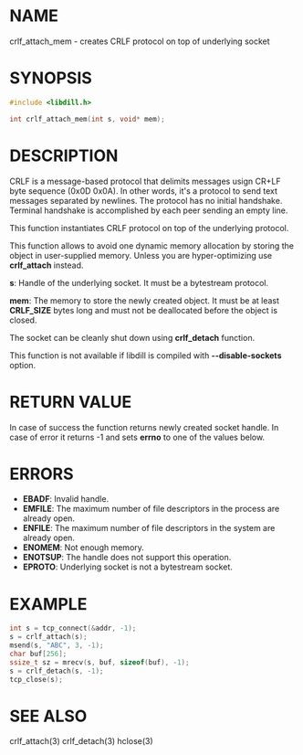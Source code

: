 # NAME

crlf_attach_mem - creates CRLF protocol on top of underlying socket

# SYNOPSIS

```c
#include <libdill.h>

int crlf_attach_mem(int s, void* mem);
```

# DESCRIPTION

CRLF is a message-based protocol that delimits messages usign CR+LF byte
sequence (0x0D 0x0A). In other words, it's a protocol to send text
messages separated by newlines. The protocol has no initial handshake.
Terminal handshake is accomplished by each peer sending an empty line.

This function instantiates CRLF protocol on top of the underlying
protocol.

This function allows to avoid one dynamic memory allocation by
storing the object in user-supplied memory. Unless you are
hyper-optimizing use **crlf_attach** instead.

**s**: Handle of the underlying socket. It must be a bytestream protocol.

**mem**: The memory to store the newly created object. It must be at least **CRLF_SIZE** bytes long and must not be deallocated before the object is closed.

The socket can be cleanly shut down using **crlf_detach** function.

This function is not available if libdill is compiled with **--disable-sockets** option.

# RETURN VALUE

In case of success the function returns newly created socket handle. In case of error it returns -1 and sets **errno** to one of the values below.

# ERRORS

* **EBADF**: Invalid handle.
* **EMFILE**: The maximum number of file descriptors in the process are already open.
* **ENFILE**: The maximum number of file descriptors in the system are already open.
* **ENOMEM**: Not enough memory.
* **ENOTSUP**: The handle does not support this operation.
* **EPROTO**: Underlying socket is not a bytestream socket.

# EXAMPLE

```c
int s = tcp_connect(&addr, -1);
s = crlf_attach(s);
msend(s, "ABC", 3, -1);
char buf[256];
ssize_t sz = mrecv(s, buf, sizeof(buf), -1);
s = crlf_detach(s, -1);
tcp_close(s);
```
# SEE ALSO

crlf_attach(3) crlf_detach(3) hclose(3) 
